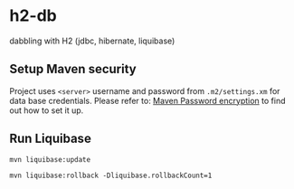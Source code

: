 # h2-db
dabbling with H2 (jdbc, hibernate, liquibase)

## Setup Maven security
Project uses `<server>` username and password from `.m2/settings.xm` for data base credentials. Please refer to:  [Maven Password encryption](https://maven.apache.org/guides/mini/guide-encryption.html) to find out how to set it up.

## Run Liquibase
`mvn liquibase:update`

`mvn liquibase:rollback -Dliquibase.rollbackCount=1`

